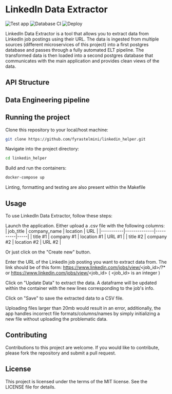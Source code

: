# LinkedIn Data Extractor
![Test app](https://github.com/fyrastelmini/linkedin_helper/actions/workflows/main_app.yml/badge.svg)
![Database CI](https://github.com/fyrastelmini/linkedin_helper/actions/workflows/database.yml/badge.svg)
![Deploy](https://github.com/fyrastelmini/linkedin_helper/actions/workflows/docker-image.yml/badge.svg)

LinkedIn Data Extractor is a tool that allows you to extract data from LinkedIn job postings using their URL. The data is ingested from multiple sources (different microservices of this project) into a first postgres database and passes through a fully automated ELT pipeline. The transformed data is then loaded into a second postgres database that communicates with the main application and provides clean views of the data.
## API Structure

## Data Engineering pipeline

## Running the project

Clone this repository to your local/host machine:
```bash
git clone https://github.com/fyrastelmini/linkedin_helper.git
```


Navigate into the project directory:
```bash
cd linkedin_helper
```

Build and run the containers:
```bash
docker-compose up
```

Linting, formatting and testing are also present within the Makefile

## Usage

To use LinkedIn Data Extractor, follow these steps:

Launch the application.
Either upload a .csv file with the following columns:
| job_title | company_name | location | URL |
|-----------|--------------|----------|-----|
| title #1  | company #1   | location #1 | URL #1 |
| title #2  | company #2   | location #2 | URL #2 |


Or just click on the "Create new" button.

Enter the URL of the LinkedIn job posting you want to extract data from. The link should be of this form:
https://www.linkedin.com/jobs/view/<job_id>/?* or https://www.linkedin.com/jobs/view/<job_id>
( <job_id> is an integer )

Click on "Update Data" to extract the data. A dataframe will be updated within the container with the new lines corresponding to the job's info.

Click on "Save" to save the extracted data to a CSV file.

Uploading files larger than 20mb would result in an error, additionally, the app handles incorrect file formats/columns/names by simply initializing a new file without uploading the problematic data.

## Contributing
Contributions to this project are welcome. If you would like to contribute, please fork the repository and submit a pull request.

## License
This project is licensed under the terms of the MIT license. See the LICENSE file for details.
